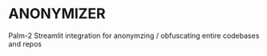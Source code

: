# ANONYMIZER

Palm-2 Streamlit integration for anonymzing / obfuscating entire codebases and repos

